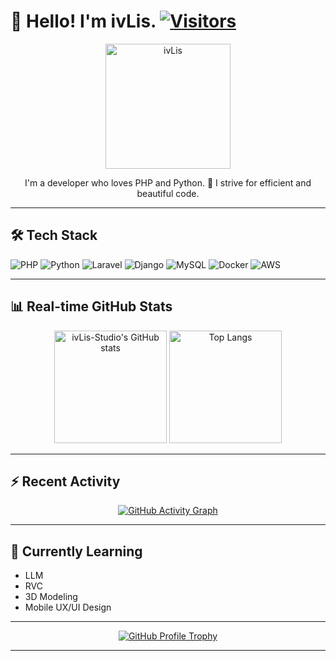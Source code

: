# 👋 Hello! I'm ivLis. [![Visitors](https://myhits.vercel.app/api/hit/https%3A%2F%2Fmyhits.vercel.app?color=blue&label=Visitors&size=small)](https://myhits.vercel.app)

<p align="center">
  <a href="https://ivl.is">
    <img src="https://ivlis.kr/profile.gif" alt="ivLis" width="200px" />
  </a>
</p>

<p align="center">
  I'm a developer who loves PHP and Python.
  🚀 I strive for efficient and beautiful code.
</p>

---

## 🛠️ Tech Stack

<p align="left">
  <img src="https://img.shields.io/badge/PHP-777BB4?style=for-the-badge&logo=php&logoColor=white" alt="PHP"/>
  <img src="https://img.shields.io/badge/Python-3776AB?style=for-the-badge&logo=python&logoColor=white" alt="Python"/>
  <img src="https://img.shields.io/badge/Laravel-FF2D20?style=for-the-badge&logo=laravel&logoColor=white" alt="Laravel"/>
  <img src="https://img.shields.io/badge/Django-092E20?style=for-the-badge&logo=django&logoColor=white" alt="Django"/>
  <img src="https://img.shields.io/badge/MySQL-4479A1?style=for-the-badge&logo=mysql&logoColor=white" alt="MySQL"/>
  <img src="https://img.shields.io/badge/Docker-2496ED?style=for-the-badge&logo=docker&logoColor=white" alt="Docker"/>
  <img src="https://img.shields.io/badge/AWS-232F3E?style=for-the-badge&logo=amazonaws&logoColor=white" alt="AWS"/>
</p>

---

## 📊 Real-time GitHub Stats

<p align="center">
  <img height="180em" src="https://github-readme-stats.vercel.app/api?username=ivLis-Studio&show_icons=true&theme=radical&rank_icon=github" alt="ivLis-Studio's GitHub stats"/>
  <img height="180em" src="https://github-readme-stats.vercel.app/api/top-langs/?username=ivLis-Studio&layout=compact&langs_count=8&theme=radical" alt="Top Langs"/>
</p>

---

## ⚡ Recent Activity

<p align="center">
  <a href="https://github.com/ivLis-Studio">
    <img src="https://github-readme-activity-graph.vercel.app/graph?username=ivLis-Studio&bg_color=1c1917&color=ffffff&line=0891b2&point=ffffff&area=true&hide_border=true" alt="GitHub Activity Graph"/>
  </a>
</p>

---

## 🌱 Currently Learning

* LLM
* RVC
* 3D Modeling
* Mobile UX/UI Design

---

<p align="center">
  <a href="https://github.com/ryo-ma/github-profile-trophy">
    <img src="https://github-profile-trophy.vercel.app/?username=ivLis-Studio&theme=radical&column=7&margin-w=15&margin-h=15" alt="GitHub Profile Trophy"/>
  </a>
</p>

---
